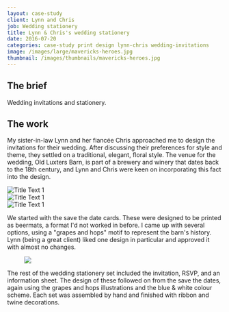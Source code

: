 ```yaml
---
layout: case-study
client: Lynn and Chris
job: Wedding stationery
title: Lynn & Chris's wedding stationery
date: 2016-07-20
categories: case-study print design lynn-chris wedding-invitations
image: /images/large/mavericks-heroes.jpg
thumbnail: /images/thumbnails/mavericks-heroes.jpg
---
```

## The brief
Wedding invitations and stationery.

## The work
My sister-in-law Lynn and her fiancée Chris approached me to design the invitations for their wedding. After discussing their preferences for style and theme, they settled on a traditional, elegant, floral style. The venue for the wedding, Old Luxters Barn, is part of a brewery and winery that dates back to the 18th century, and Lynn and Chris were keen on incorporating this fact into the design.

<div class="tile-container">
	<div class="tile">
		<img src="{% include src %}" data-src="/images/thumbnails/mavericks-heroes.jpg" alt="Title Text 1" class="b-lazy">
	</div>
	<div class="tile">
		<img src="{% include src %}" data-src="/images/thumbnails/lipstick-on-your-collar-identity.jpg" alt="Title Text 1" class="b-lazy">
	</div>
	<div class="tile">
		<img src="{% include src %}" data-src="/images/thumbnails/myhr-site.jpg" alt="Title Text 1" class="b-lazy">
	</div>
</div>

We started with the save the date cards. These were designed to be printed as beermats, a format I'd not worked in before. I came up with several options, using a "grapes and hops" motif to represent the barn's history. Lynn (being a great client) liked one design in particular and approved it with almost no changes.

<figure>
<img src="{% include src %}" data-src="/images/large/mavericks-heroes.jpg" class="b-lazy">
</figure>

The rest of the wedding stationery set included the invitation, RSVP, and an information sheet. The design of these followed on from the save the dates, again using the grapes and hops illustrations and the blue & white colour scheme. Each set was assembled by hand and finished with ribbon and twine decorations.